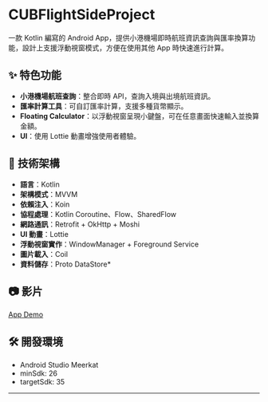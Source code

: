 # CUBFlightSideProject

一款 Kotlin 編寫的 Android App，提供小港機場即時航班資訊查詢與匯率換算功能，設計上支援浮動視窗模式，方便在使用其他 App 時快速進行計算。

## ✨ 特色功能

- **小港機場航班查詢**：整合即時 API，查詢入境與出境航班資訊。
- **匯率計算工具**：可自訂匯率計算，支援多種貨幣顯示。
- **Floating Calculator**：以浮動視窗呈現小鍵盤，可在任意畫面快速輸入並換算金額。
- **UI**：使用 Lottie 動畫增強使用者體驗。

## 🧱 技術架構

- **語言**：Kotlin
- **架構模式**：MVVM
- **依賴注入**：Koin
- **協程處理**：Kotlin Coroutine、Flow、SharedFlow
- **網路通訊**：Retrofit + OkHttp + Moshi
- **UI 動畫**：Lottie
- **浮動視窗實作**：WindowManager + Foreground Service
- **圖片載入**：Coil
- **資料儲存**：Proto DataStore*

## 📷 影片
[App Demo](https://www.youtube.com/watch?v=6fbo8Wa45UQ)

## 🛠️ 開發環境

- Android Studio Meerkat
- minSdk: 26
- targetSdk: 35

---
